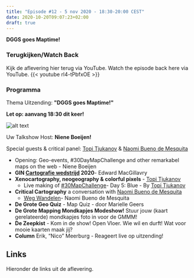 ```yaml
---
title: "Episode #12 - 5 nov 2020 - 18:30-20:00 CEST"
date: 2020-10-20T09:07:23+02:00
draft: true
---
```


__DGGS goes Maptime!__ 
 
### Terugkijken/Watch Back
Kijk de aflevering hier terug via YouTube. Watch the episode back here via YouTube.
{{< youtube rl4-tPbfxOE >}}


### Programma

Thema Uitzending: __"DGGS goes Maptime!"__ 

__Let op: aanvang 18:30 dit keer!__

![alt text](/images/episode-0012/twitter_image.png)

Uw Talkshow Host: __Niene Boeijen!__

Special guests & critical panel: [Topi Tjukanov](https://tjukanov.org/) & [Naomi Bueno de Mesquita](https://performativemapping.com/)

- Opening: Geo-events, #30DayMapChallenge and other remarkabel maps on the web - Niene Boeijen 
- __GIN [Cartografie wedstrijd](https://www.geoinformatienederland.nl/kartografiewedstrijd2020) 2020__- Edward MacGillavry
- __Xenocartography, neogeography & colorful pixels__ - [Topi Tjukanov](https://tjukanov.org/)
    - Live making of [#30MapChallenge](https://github.com/tjukanovt/30DayMapChallenge)- Day 5: Blue - By [Topi Tjukanov](https://tjukanov.org/)
- __Critical Cartography__ a conversation with [Naomi Bueno de Mesquita](http://performativemapping.com/)
    - [Weg Wandelen](https://mindyourstep.performativemapping.net/)- Naomi Bueno de Mesquita
- __De Grote Geo Quiz__ - Map Quiz - door Marielle Geers
- __De Grote Mapping Mondkapjes Modeshow!__ Stuur jouw (kaart gerelateerde) mondkapjes foto in voor de GMMM!  
- __De Zeepkist__ - Kom in de show! Open Vloer. Wie wil en durft! Wat voor mooie kaarten maak jij?
- __Column__ Erik, “Nico” Meerburg - Reageert live op uitzending!





## Links
Hieronder de links uit de aflevering.
